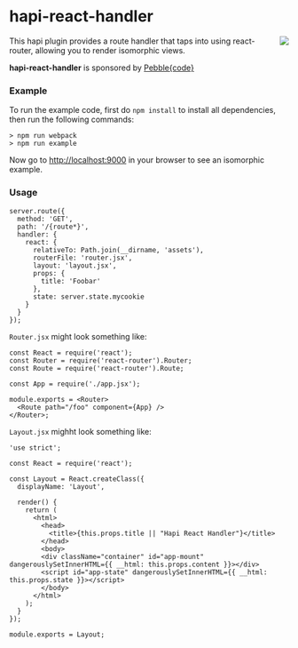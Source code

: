 # hapi-react-handler

<a href="http://pebblecode.com"><img src="http://i.imgur.com/mat11pe.png" align="right" /></a>

This hapi plugin provides a route handler that taps into using react-router, allowing you to render isomorphic views.

**hapi-react-handler** is sponsored by [Pebble{code}](http://pebblecode.com)

### Example

To run the example code, first do `npm install` to install all dependencies, then run the following commands:

```
> npm run webpack
> npm run example
```

Now go to [http://localhost:9000](http://localhost:9000) in your browser to see an isomorphic example.

### Usage

```
server.route({
  method: 'GET',
  path: '/{route*}',
  handler: {
    react: {
      relativeTo: Path.join(__dirname, 'assets'),
      routerFile: 'router.jsx',
      layout: 'layout.jsx',
      props: {
        title: 'Foobar'
      },
      state: server.state.mycookie
    }
  }
});
```

`Router.jsx` might look something like:

```
const React = require('react');
const Router = require('react-router').Router;
const Route = require('react-router').Route;

const App = require('./app.jsx');

module.exports = <Router>
  <Route path="/foo" component={App} />
</Router>;
```

`Layout.jsx` mighht look something like:

```
'use strict';

const React = require('react');

const Layout = React.createClass({
  displayName: 'Layout',

  render() {
    return (
      <html>
        <head>
          <title>{this.props.title || "Hapi React Handler"}</title>
        </head>
        <body>
        <div className="container" id="app-mount" dangerouslySetInnerHTML={{ __html: this.props.content }}></div>
        <script id="app-state" dangerouslySetInnerHTML={{ __html: this.props.state }}></script>
        </body>
      </html>
    );
  }
});

module.exports = Layout;
```

